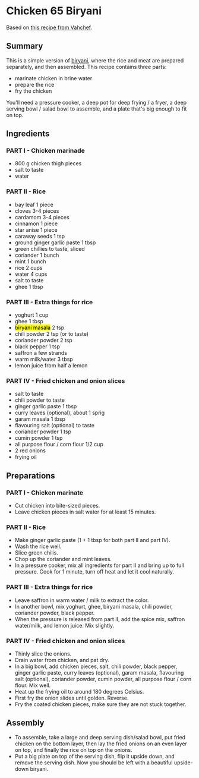 # Chicken 65 Biryani

Based on [this recipe from Vahchef](https://www.youtube.com/watch?v=YKjNlVejCgk).


## Summary

This is a simple version of [biryani](https://en.wikipedia.org/wiki/Biryani), where the rice and meat are prepared separately, and then assembled.
This recipe contains three parts:
- marinate chicken in brine water
- prepare the rice
- fry the chicken

You'll need a pressure cooker,
a deep pot for deep frying / a fryer,
a deep serving bowl / salad bowl to assemble,
and a plate that's big enough to fit on top.


## Ingredients

### PART I - Chicken marinade

- 800 g chicken thigh pieces
- salt to taste
- water

### PART II - Rice

- bay leaf 1 piece
- cloves 3-4 pieces
- cardamom 3-4 pieces
- cinnamon 1 piece
- star anise 1 piece
- caraway seeds 1 tsp
- ground ginger garlic paste 1 tbsp
- green chillies to taste, sliced
- coriander 1 bunch
- mint 1 bunch
- rice 2 cups
- water 4 cups
- salt to taste
- ghee 1 tbsp

### PART III - Extra things for rice

- yoghurt 1 cup
- ghee 1 tbsp
- <mark>biryani masala</mark> 2 tsp
- chili powder 2 tsp (or to taste)
- coriander powder 2 tsp
- black pepper 1 tsp
- saffron a few strands
- warm milk/water 3 tbsp
- lemon juice from half a lemon

### PART IV - Fried chicken and onion slices

- salt to taste
- chili powder to taste
- ginger garlic paste 1 tbsp
- curry leaves (optional), about 1 sprig
- garam masala 1 tbsp
- flavouring salt (optional) to taste
- coriander powder 1 tsp
- cumin powder 1 tsp
- all purpose flour / corn flour 1/2 cup
- 2 red onions
- frying oil


## Preparations

### PART I - Chicken marinate

- Cut chicken into bite-sized pieces.
- Leave chicken pieces in salt water for at least 15 minutes.

### PART II - Rice

- Make ginger garlic paste (1 + 1 tbsp for both part II and part IV).
- Wash the rice well.
- Slice green chilis.
- Chop up the coriander and mint leaves.
- In a pressure cooker, mix all ingredients for part II and bring up to full pressure. Cook for 1 minute, turn off heat and let it cool naturally.

### PART III - Extra things for rice

- Leave saffron in warm water / milk to extract the color.
- In another bowl, mix yoghurt, ghee, biryani masala, chili powder, coriander powder, black pepper.
- When the pressure is released from part II, add the spice mix, saffron water/milk, and lemon juice. Mix slightly.

### PART IV - Fried chicken and onion slices

- Thinly slice the onions.
- Drain water from chicken, and pat dry.
- In a big bowl, add chicken pieces, salt, chili powder, black pepper, ginger garlic paste, curry leaves (optional), garam masala, flavouring salt (optional), coriander powder, cumin powder, all purpose flour / corn flour. Mix well.
- Heat up the frying oil to around 180 degrees Celsius.
- First fry the onion slides until golden. Reverse.
- Fry the coated chicken pieces, make sure they are not stuck together.


## Assembly

- To assemble, take a large and deep serving dish/salad bowl, put fried chicken on the bottom layer, then lay the fried onions on an even layer on top, and finally the rice on top on the onions.
- Put a big plate on top of the serving dish, flip it upside down, and remove the serving dish. Now you should be left with a beautiful upside-down biryani.
